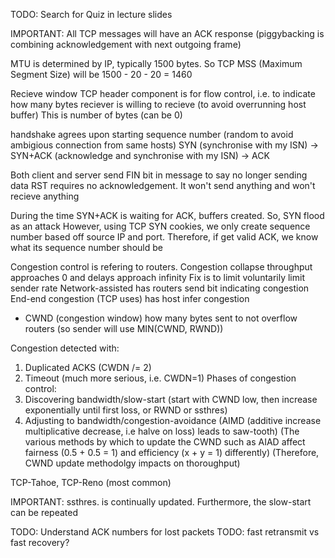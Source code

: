 <!-- SPDX-License-Identifier: zlib-acknowledgement -->

TODO: Search for Quiz in lecture slides

IMPORTANT: All TCP messages will have an ACK response (piggybacking is combining acknowledgement with next outgoing frame)

MTU is determined by IP, typically 1500 bytes.
So TCP MSS (Maximum Segment Size) will be 1500 - 20 - 20 = 1460

Recieve window TCP header component is for flow control, i.e. to indicate how many bytes reciever is willing to recieve (to avoid overrunning host buffer)
This is number of bytes (can be 0) 

handshake agrees upon starting sequence number (random to avoid ambigious connection from same hosts)
SYN (synchronise with my ISN) -> SYN+ACK (acknowledge and synchronise with my ISN) -> ACK

Both client and server send FIN bit in message to say no longer sending data
RST requires no acknowledgement. It won't send anything and won't recieve anything

During the time SYN+ACK is waiting for ACK, buffers created. So, SYN flood as an attack
However, using TCP SYN cookies, we only create sequence number based off source IP and port.
Therefore, if get valid ACK, we know what its sequence number should be

Congestion control is refering to routers.
Congestion collapse throughput approaches 0 and delays approach infinity
Fix is to limit voluntarily limit sender rate
Network-assisted has routers send bit indicating congestion
End-end congestion (TCP uses) has host infer congestion
  * CWND (congestion window) how many bytes sent to not overflow routers (so sender will use MIN(CWND, RWND))

Congestion detected with:
  1. Duplicated ACKS (CWDN /= 2)
  2. Timeout (much more serious, i.e. CWDN=1)
Phases of congestion control:
  1. Discovering bandwidth/slow-start (start with CWND low, then increase exponentially until first loss, or RWND or ssthres)
  2. Adjusting to bandwidth/congestion-avoidance (AIMD (additive increase multiplicative decrease, i.e halve on loss) leads to saw-tooth)
  (The various methods by which to update the CWND such as AIAD affect fairness (0.5 + 0.5 = 1) and efficiency (x + y = 1) differently)
  (Therefore, CWND update methodolgy impacts on thoroughput)

TCP-Tahoe, TCP-Reno (most common)

IMPORTANT: ssthres. is continually updated.
Furthermore, the slow-start can be repeated

TODO: Understand ACK numbers for lost packets
TODO: fast retransmit vs fast recovery?
